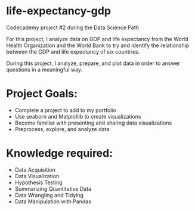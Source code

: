 # life-expectancy-gdp
Codecademy project #2 during the Data Science Path

For this project, I analyze data on GDP and life expectancy from the World Health Organization and the World Bank to try and identify the relationship between the GDP and life expectancy of six countries.

During this project, I analyze, prepare, and plot data in order to answer questions in a meaningful way.


# Project Goals:
- Complete a project to add to my portfolio
- Use seaborn and Matplotlib to create visualizations
- Become familiar with presenting and sharing data visualizations
- Preprocess, explore, and analyze data


# Knowledge required:
- Data Acquisition
- Data Visualization
- Hypothesis Testing
- Summarizing Quantitative Data
- Data Wrangling and Tidying
- Data Manipulation with Pandas
